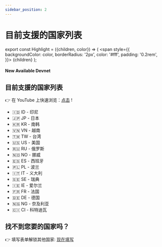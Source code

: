 ```yaml
---
sidebar_position: 2
---
```


# 目前支援的国家列表


export const Highlight = ({children, color}) => (
  <span
    style={{
      backgroundColor: color,
      borderRadius: '2px',
      color: '#fff',
      padding: '0.2rem',
    }}>
    {children}
  </span>
);

#### New Available <Highlight color="#25c2a0">Devnet</Highlight>

## 目前支援的国家列表
👉 在 YouTube 上快速浏览：[点击](https://www.youtube.com/watch?v=zGfZFXxIl2Y) !

- 🇮🇩 ID - 印尼
- 🇯🇵 JP - 日本
- 🇰🇷 KR - 南韩
- 🇻🇳 VN - 越南
- 🇹🇼 TW - 台湾
- 🇺🇸 US - 美国
- 🇷🇺 RU - 俄罗斯
- 🇳🇴 NO - 挪威
- 🇪🇸 ES - 西班牙
- 🇵🇱 PL - 波兰
- 🇮🇹 IT - 义大利
- 🇸🇪 SE - 瑞典
- 🇮🇪 IE - 爱尔兰
- 🇫🇷 FR - 法国
- 🇩🇪 DE - 德国
- 🇳🇬 NG - 奈及利亚
- 🇨🇮 CI - 科特迪瓦

## 找不到您要的国家吗？

👉 填写表单解锁其他国家: [现在填写](https://forms.gle/WoL8c9GStDYrMpbb6)